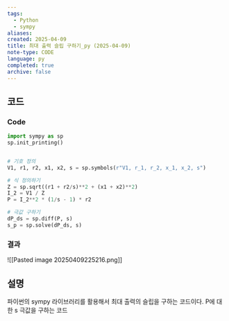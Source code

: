 ```yaml
---
tags:
  - Python
  - sympy
aliases: 
created: 2025-04-09
title: 최대 출력 슬립 구하기_py (2025-04-09)
note-type: CODE
language: py
completed: true
archive: false
---
```



## 코드

### Code

```python
import sympy as sp
sp.init_printing()


# 기호 정의
V1, r1, r2, x1, x2, s = sp.symbols(r"V1, r_1, r_2, x_1, x_2, s")

# 식 정의하기
Z = sp.sqrt((r1 + r2/s)**2 + (x1 + x2)**2)
I_2 = V1 / Z
P = I_2**2 * (1/s - 1) * r2

# 극값 구하기
dP_ds = sp.diff(P, s)
s_p = sp.solve(dP_ds, s)


```

### 결과

![[Pasted image 20250409225216.png]]

## 설명

파이썬의 sympy 라이브러리를 활용해서 최대 출력의 슬립을 구하는 코드이다. P에 대한 s 극값을 구하는 코드